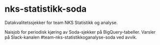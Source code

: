 # nks-statistikk-soda
Datakvalitetssjekker for team NKS Statistikk og analyse.

Naisjob for periodisk kjøring av Soda-sjekker på BigQuery-tabeller. Varsler på Slack-kanalen #team-nks-statistikkoganalyse-soda ved avvik.
